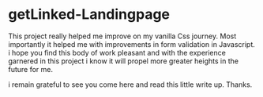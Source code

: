 ﻿# getLinked-Landingpage
This project really helped me improve on my vanilla Css journey.
Most importantly it helped me with improvements in form validation in Javascript. i hope you find this body of work pleasant and with the experience garnered in this project i know it will propel more greater heights in the future for me.

i remain grateful to see you come here and read this little write up. Thanks.
